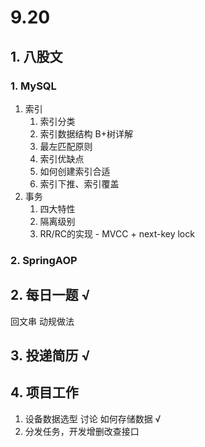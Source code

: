 # 9.20

## 1. 八股文

### 1. MySQL  

1. 索引 
   1. 索引分类
   2. 索引数据结构 B+树详解
   3. 最左匹配原则
   4. 索引优缺点
   5. 如何创建索引合适
   6. 索引下推、索引覆盖
2. 事务 
   1. 四大特性
   2. 隔离级别
   3. RR/RC的实现 - MVCC + next-key lock

### 2. SpringAOP



## 2. 每日一题 √

回文串 动规做法

## 3. 投递简历 √



## 4. 项目工作

1. 设备数据选型 讨论 如何存储数据 √
2. 分发任务，开发增删改查接口